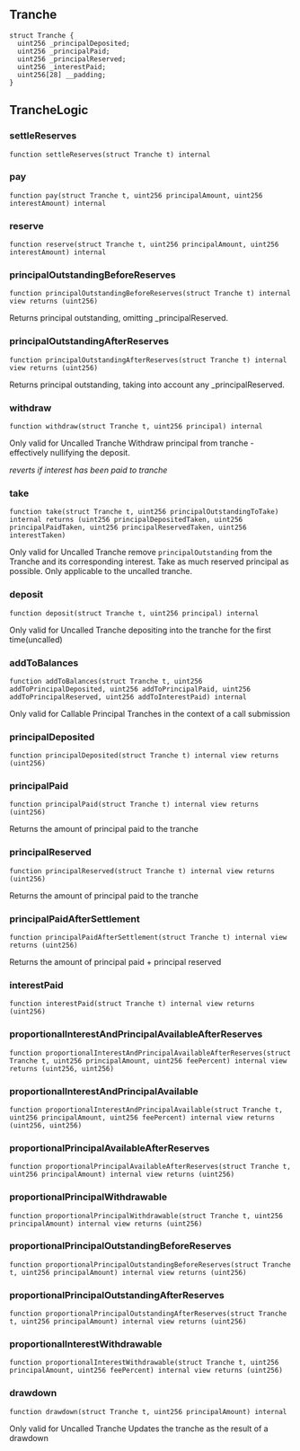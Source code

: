 ## Tranche

```solidity
struct Tranche {
  uint256 _principalDeposited;
  uint256 _principalPaid;
  uint256 _principalReserved;
  uint256 _interestPaid;
  uint256[28] __padding;
}
```

## TrancheLogic

### settleReserves

```solidity
function settleReserves(struct Tranche t) internal
```

### pay

```solidity
function pay(struct Tranche t, uint256 principalAmount, uint256 interestAmount) internal
```

### reserve

```solidity
function reserve(struct Tranche t, uint256 principalAmount, uint256 interestAmount) internal
```

### principalOutstandingBeforeReserves

```solidity
function principalOutstandingBeforeReserves(struct Tranche t) internal view returns (uint256)
```

Returns principal outstanding, omitting _principalReserved.

### principalOutstandingAfterReserves

```solidity
function principalOutstandingAfterReserves(struct Tranche t) internal view returns (uint256)
```

Returns principal outstanding, taking into account any _principalReserved.

### withdraw

```solidity
function withdraw(struct Tranche t, uint256 principal) internal
```

Only valid for Uncalled Tranche
Withdraw principal from tranche - effectively nullifying the deposit.

_reverts if interest has been paid to tranche_

### take

```solidity
function take(struct Tranche t, uint256 principalOutstandingToTake) internal returns (uint256 principalDepositedTaken, uint256 principalPaidTaken, uint256 principalReservedTaken, uint256 interestTaken)
```

Only valid for Uncalled Tranche
remove `principalOutstanding` from the Tranche and its corresponding interest.
        Take as much reserved principal as possible.
        Only applicable to the uncalled tranche.

### deposit

```solidity
function deposit(struct Tranche t, uint256 principal) internal
```

Only valid for Uncalled Tranche
depositing into the tranche for the first time(uncalled)

### addToBalances

```solidity
function addToBalances(struct Tranche t, uint256 addToPrincipalDeposited, uint256 addToPrincipalPaid, uint256 addToPrincipalReserved, uint256 addToInterestPaid) internal
```

Only valid for Callable Principal Tranches in the context of a call submission

### principalDeposited

```solidity
function principalDeposited(struct Tranche t) internal view returns (uint256)
```

### principalPaid

```solidity
function principalPaid(struct Tranche t) internal view returns (uint256)
```

Returns the amount of principal paid to the tranche

### principalReserved

```solidity
function principalReserved(struct Tranche t) internal view returns (uint256)
```

Returns the amount of principal paid to the tranche

### principalPaidAfterSettlement

```solidity
function principalPaidAfterSettlement(struct Tranche t) internal view returns (uint256)
```

Returns the amount of principal paid + principal reserved

### interestPaid

```solidity
function interestPaid(struct Tranche t) internal view returns (uint256)
```

### proportionalInterestAndPrincipalAvailableAfterReserves

```solidity
function proportionalInterestAndPrincipalAvailableAfterReserves(struct Tranche t, uint256 principalAmount, uint256 feePercent) internal view returns (uint256, uint256)
```

### proportionalInterestAndPrincipalAvailable

```solidity
function proportionalInterestAndPrincipalAvailable(struct Tranche t, uint256 principalAmount, uint256 feePercent) internal view returns (uint256, uint256)
```

### proportionalPrincipalAvailableAfterReserves

```solidity
function proportionalPrincipalAvailableAfterReserves(struct Tranche t, uint256 principalAmount) internal view returns (uint256)
```

### proportionalPrincipalWithdrawable

```solidity
function proportionalPrincipalWithdrawable(struct Tranche t, uint256 principalAmount) internal view returns (uint256)
```

### proportionalPrincipalOutstandingBeforeReserves

```solidity
function proportionalPrincipalOutstandingBeforeReserves(struct Tranche t, uint256 principalAmount) internal view returns (uint256)
```

### proportionalPrincipalOutstandingAfterReserves

```solidity
function proportionalPrincipalOutstandingAfterReserves(struct Tranche t, uint256 principalAmount) internal view returns (uint256)
```

### proportionalInterestWithdrawable

```solidity
function proportionalInterestWithdrawable(struct Tranche t, uint256 principalAmount, uint256 feePercent) internal view returns (uint256)
```

### drawdown

```solidity
function drawdown(struct Tranche t, uint256 principalAmount) internal
```

Only valid for Uncalled Tranche
Updates the tranche as the result of a drawdown

